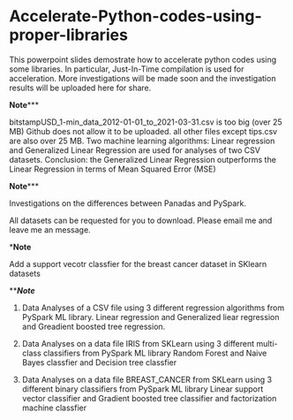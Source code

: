 # Accelerate-Python-codes-using-proper-libraries
This powerpoint slides demostrate how to accelerate python codes using some libraries. 
In particular, Just-In-Time compilation is used for acceleration. 
More investigations will be made soon and the investigation results will be uploaded here for share. 


********Note***********


bitstampUSD_1-min_data_2012-01-01_to_2021-03-31.csv  is too big (over 25 MB) 
Github does not allow it to be uploaded. 
all other files except tips.csv are also over 25 MB. 
Two machine learning algorithms: Linear regression and Generalized Linear Regression
are used for analyses of two CSV datasets.
Conclusion: the Generalized Linear Regression outperforms the Linear Regression in terms of Mean Squared Error (MSE)



********Note***********


Investigations on the differences between Panadas and PySpark. 


All datasets can be requested for you to download. Please email me and leave me an message. 


***********Note**********


Add a support vecotr classfier for the breast cancer dataset in SKlearn datasets



***********Note*********



1. Data Analyses of a CSV file using 3 different regression algorithms from PySpark ML library. 
Linear regression and Generalized liear regression and Greadient boosted tree regression.


2. Data Analyses on a data file IRIS from SKLearn using 3 different multi-class classifiers from PySpark ML library
Random Forest and Naive Bayes classfier and Decision tree classfier


3. Data Analyses on a data file BREAST_CANCER  from SKLearn using 3 different binary classifiers from PySpark ML library
Linear support vector classifier and Gradient boosted tree classifier and factorization machine classfier 



